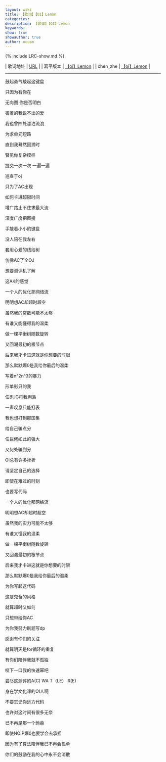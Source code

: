 ```yaml
---
layout: wiki
title: 【歌词】【OI】Lemon
categories: 
description: 【歌词】【OI】Lemon
keywords: 
show: true
showauthor: true
author: ouuan
---
```

{% include LRC-show.md %}

| 歌词地址 | [URL](https://www.luogu.org/paste/7vzrwr8d) |
| 葛平版本 | [【oi】Lemon](http://www.bilibili.com/video/av32324742) |
| chen_zhe | [【oi】Lemon](http://www.bilibili.com/video/av32947866) |

---

鼓起勇气敲起这键盘

只因为有你在

无向图 你是否明白

害羞的我说不出的爱

我也曾四处漂泊流浪

为求单元短路

直到我蓦然回溯时

暼见你复杂模样

提交一次一次 一遍一遍

巡查于oj

只为了AC出现

如何卡进超限时间

增广路止不住求最大流

深度广度把图搜

手敲着小小的键盘

没人陪在我左右

套用心爱的线段树

仿佛AC了全OJ

想要测评机了解

这AK的感觉

一个人的优化那网络流

明明想AC却超时超空

虽然我的常数可能不太够

有谁又能懂得我的温柔

做一棵平衡树随数旋转

又回溯最初的根节点

后来我才卡进这就是你想要的时限

那么默默爆0是我给你最后的温柔

写着n^2n^3的暴力

形单影只的我

任BUG将我剥落

一声叹息只能打表

我也想打到那国集

给自己骗点分

任巨佬如此的强大

又何处骗到分

OI总有许多挫折

请坚定自己的选择

即使在难过的时刻

也要写代码

一个人的优化那网络流

明明想AC却超时超空

虽然我的实力可能不太够

有谁又懂我的温柔

做一棵平衡树随数旋转

又回溯最初的根节点

后来我才卡进这就是你想要的时限

那么默默爆0是我给你最后的温柔

为你写起这代码

这是鬼畜的风格

就算超时又如何

只想带给你AC

为你我努力刷题写dp

感谢有你们的关注

就算明天是for循环的重复

有你们陪伴我就不孤独

咬下一口我的快速幂吧

尝尽这测评的A(C) WA T（LE） R(E)

身在学文化课的OI人啊

不要忘记你远方代码

也许对这时间有很多无奈

已不再是那一个蒟蒻

即使NOIP爆0也要学会去承担

因为有了算法陪伴我已不再会孤单

你们的鼓励在我的心中永不会消散